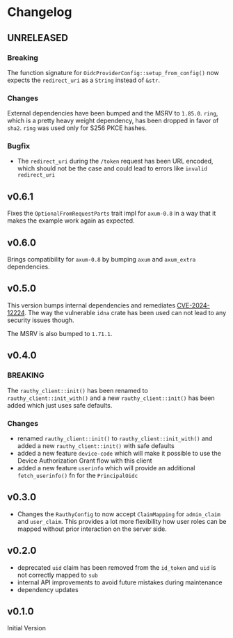 # Changelog

## UNRELEASED

### Breaking

The function signature for `OidcProviderConfig::setup_from_config()` now expects the `redirect_uri` as a `String`
instead of `&str`.

### Changes

External dependencies have been bumped and the MSRV to `1.85.0`. `ring`, which is a pretty heavy weight dependency, has
been dropped in favor of `sha2`. `ring` was used only for S256 PKCE hashes.

### Bugfix

- The `redirect_uri` during the `/token` request has been URL encoded, which should not be the case and could lead to
  errors like `invalid redirect_uri`

## v0.6.1

Fixes the `OptionalFromRequestParts` trait impl for `axum-0.8` in a way that it makes the example work
again as expected.

## v0.6.0

Brings compatibility for `axum-0.8` by bumping `axum` and `axum_extra` dependencies.

## v0.5.0

This version bumps internal dependencies and
remediates [CVE-2024-12224](https://rustsec.org/advisories/RUSTSEC-2024-0421). The way the vulnerable `idna` crate has
been used can not lead to any security issues though.

The MSRV is also bumped to `1.71.1`.

## v0.4.0

### BREAKING

The `rauthy_client::init()` has been renamed to `rauthy_client::init_with()` and a new `rauthy_client::init()`
has been added which just uses safe defaults.

### Changes

- renamed `rauthy_client::init()` to `rauthy_client::init_with()` and added a new `rauthy_client::init()`
  with safe defaults
- added a new feature `device-code` which will make it possible to use the Device Authorization Grant flow
  with this client
- added a new feature `userinfo` which will provide an additional `fetch_userinfo()` fn for the `PrincipalOidc`

## v0.3.0

- Changes the `RauthyConfig` to now accept `ClaimMapping` for `admin_claim` and `user_claim`.
  This provides a lot more flexibility how user roles can be mapped without prior interaction on
  the server side.

## v0.2.0

- deprecated `uid` claim has been removed from the `id_token` and `uid` is not correctly mapped to `sub`
- internal API improvements to avoid future mistakes during maintenance
- dependency updates

## v0.1.0

Initial Version
